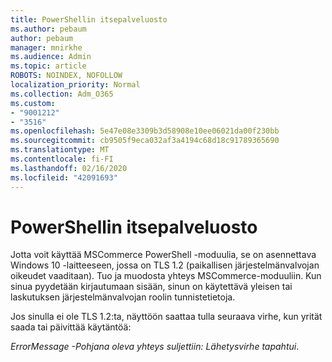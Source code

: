```yaml
---
title: PowerShellin itsepalveluosto
ms.author: pebaum
author: pebaum
manager: mnirkhe
ms.audience: Admin
ms.topic: article
ROBOTS: NOINDEX, NOFOLLOW
localization_priority: Normal
ms.collection: Adm_O365
ms.custom:
- "9001212"
- "3516"
ms.openlocfilehash: 5e47e08e3309b3d58908e10ee06021da00f230bb
ms.sourcegitcommit: cb9505f9eca032af3a4194c68d18c91789365690
ms.translationtype: MT
ms.contentlocale: fi-FI
ms.lasthandoff: 02/16/2020
ms.locfileid: "42091693"
---
```

# <a name="self-service-purchase-of-powershell"></a>PowerShellin itsepalveluosto

Jotta voit käyttää MSCommerce PowerShell -moduulia, se on asennettava Windows 10 -laitteeseen, jossa on TLS 1.2 (paikallisen järjestelmänvalvojan oikeudet vaaditaan).  Tuo ja muodosta yhteys MSCommerce-moduuliin.  Kun sinua pyydetään kirjautumaan sisään, sinun on käytettävä yleisen tai laskutuksen järjestelmänvalvojan roolin tunnistetietoja.  

Jos sinulla ei ole TLS 1.2:ta, näyttöön saattaa tulla seuraava virhe, kun yrität saada tai päivittää käytäntöä:

*ErrorMessage -Pohjana oleva yhteys suljettiin: Lähetysvirhe tapahtui*.



